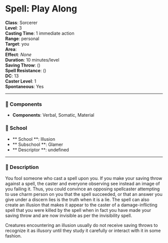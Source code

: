 
# Spell: Play Along
**Class**: Sorcerer  
**Level**: 3  
**Casting Time**: 1 immediate action  
**Range**: personal  
**Target**: you  
**Area**:   
**Effect**: _None_  
**Duration**: 10 minutes/level  
**Saving Throw**:  ()  
**Spell Resistance**:  ()  
**DC**: 13  
**Caster Level**: 1  
**Spontaneous**: Yes

---

### 🔮 Components
- **Components**: Verbal, Somatic, Material

### 🏫 School
- ** School **: Illusion
- ** Subschool **: Glamer
- ** Descriptor **: undefined
---

### 📜 Description
You fool someone who cast a spell upon you. If you make your saving throw against a spell, the caster and everyone observing see instead an image of you failing it. Thus, you could convince an opposing spellcaster attempting to use charm person on you that the spell succeeded, or that an answer you give under a discern lies is the truth when it is a lie. The spell can also create an illusion that makes it appear to the caster of a damage-inflicting spell that you were killed by the spell when in fact you have made your saving throw and are now invisible as per the invisibility spell. 

Creatures encountering an illusion usually do not receive saving throws to recognize it as illusory until they study it carefully or interact with it in some fashion.
